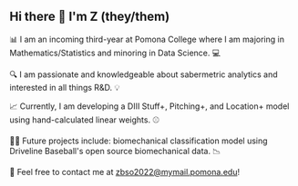 ## Hi there 👋 I'm Z (they/them)

📊 I am an incoming third-year at Pomona College where I am majoring in Mathematics/Statistics and minoring in Data Science. 💻

🔍 I am passionate and knowledgeable about sabermetric analytics and interested in all things R&D. 💡

📈 Currently, I am developing a DIII Stuff+, Pitching+, and Location+ model using hand-calculated linear weights. ⚾

🏋️‍♀️ Future projects include: biomechanical classification model using Driveline Baseball's open source biomechanical data. 📉

📧 Feel free to contact me at zbso2022@mymail.pomona.edu!
